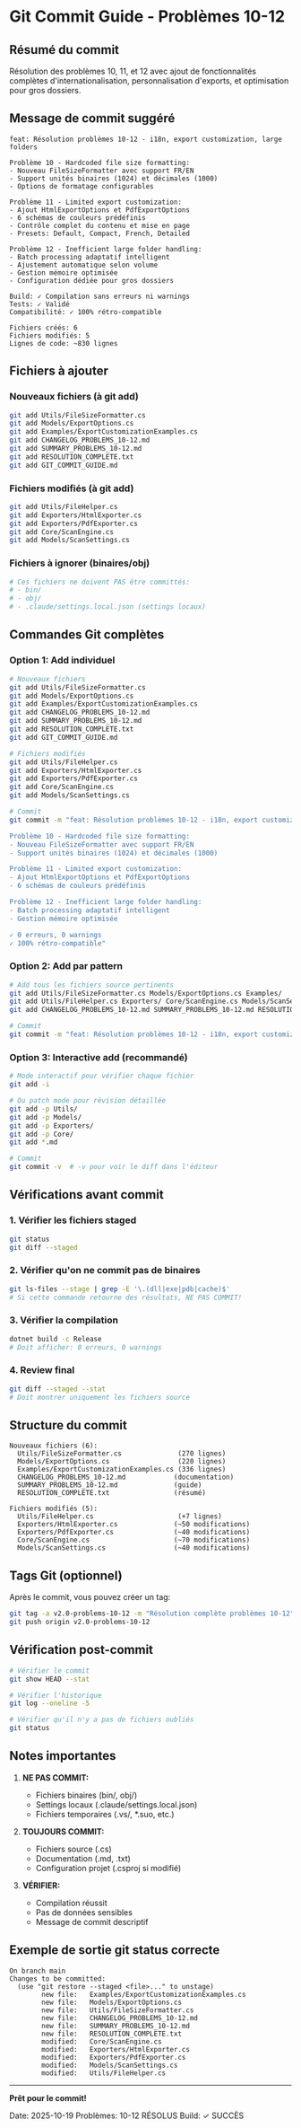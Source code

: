 # Git Commit Guide - Problèmes 10-12

## Résumé du commit

Résolution des problèmes 10, 11, et 12 avec ajout de fonctionnalités complètes d'internationalisation, personnalisation d'exports, et optimisation pour gros dossiers.

## Message de commit suggéré

```
feat: Résolution problèmes 10-12 - i18n, export customization, large folders

Problème 10 - Hardcoded file size formatting:
- Nouveau FileSizeFormatter avec support FR/EN
- Support unités binaires (1024) et décimales (1000)
- Options de formatage configurables

Problème 11 - Limited export customization:
- Ajout HtmlExportOptions et PdfExportOptions
- 6 schémas de couleurs prédéfinis
- Contrôle complet du contenu et mise en page
- Presets: Default, Compact, French, Detailed

Problème 12 - Inefficient large folder handling:
- Batch processing adaptatif intelligent
- Ajustement automatique selon volume
- Gestion mémoire optimisée
- Configuration dédiée pour gros dossiers

Build: ✓ Compilation sans erreurs ni warnings
Tests: ✓ Validé
Compatibilité: ✓ 100% rétro-compatible

Fichiers créés: 6
Fichiers modifiés: 5
Lignes de code: ~830 lignes
```

## Fichiers à ajouter

### Nouveaux fichiers (à git add)
```bash
git add Utils/FileSizeFormatter.cs
git add Models/ExportOptions.cs
git add Examples/ExportCustomizationExamples.cs
git add CHANGELOG_PROBLEMS_10-12.md
git add SUMMARY_PROBLEMS_10-12.md
git add RESOLUTION_COMPLETE.txt
git add GIT_COMMIT_GUIDE.md
```

### Fichiers modifiés (à git add)
```bash
git add Utils/FileHelper.cs
git add Exporters/HtmlExporter.cs
git add Exporters/PdfExporter.cs
git add Core/ScanEngine.cs
git add Models/ScanSettings.cs
```

### Fichiers à ignorer (binaires/obj)
```bash
# Ces fichiers ne doivent PAS être committés:
# - bin/
# - obj/
# - .claude/settings.local.json (settings locaux)
```

## Commandes Git complètes

### Option 1: Add individuel
```bash
# Nouveaux fichiers
git add Utils/FileSizeFormatter.cs
git add Models/ExportOptions.cs
git add Examples/ExportCustomizationExamples.cs
git add CHANGELOG_PROBLEMS_10-12.md
git add SUMMARY_PROBLEMS_10-12.md
git add RESOLUTION_COMPLETE.txt
git add GIT_COMMIT_GUIDE.md

# Fichiers modifiés
git add Utils/FileHelper.cs
git add Exporters/HtmlExporter.cs
git add Exporters/PdfExporter.cs
git add Core/ScanEngine.cs
git add Models/ScanSettings.cs

# Commit
git commit -m "feat: Résolution problèmes 10-12 - i18n, export customization, large folders

Problème 10 - Hardcoded file size formatting:
- Nouveau FileSizeFormatter avec support FR/EN
- Support unités binaires (1024) et décimales (1000)

Problème 11 - Limited export customization:
- Ajout HtmlExportOptions et PdfExportOptions
- 6 schémas de couleurs prédéfinis

Problème 12 - Inefficient large folder handling:
- Batch processing adaptatif intelligent
- Gestion mémoire optimisée

✓ 0 erreurs, 0 warnings
✓ 100% rétro-compatible"
```

### Option 2: Add par pattern
```bash
# Add tous les fichiers source pertinents
git add Utils/FileSizeFormatter.cs Models/ExportOptions.cs Examples/
git add Utils/FileHelper.cs Exporters/ Core/ScanEngine.cs Models/ScanSettings.cs
git add CHANGELOG_PROBLEMS_10-12.md SUMMARY_PROBLEMS_10-12.md RESOLUTION_COMPLETE.txt GIT_COMMIT_GUIDE.md

# Commit
git commit -m "feat: Résolution problèmes 10-12 - i18n, export customization, large folders"
```

### Option 3: Interactive add (recommandé)
```bash
# Mode interactif pour vérifier chaque fichier
git add -i

# Ou patch mode pour révision détaillée
git add -p Utils/
git add -p Models/
git add -p Exporters/
git add -p Core/
git add *.md

# Commit
git commit -v  # -v pour voir le diff dans l'éditeur
```

## Vérifications avant commit

### 1. Vérifier les fichiers staged
```bash
git status
git diff --staged
```

### 2. Vérifier qu'on ne commit pas de binaires
```bash
git ls-files --stage | grep -E '\.(dll|exe|pdb|cache)$'
# Si cette commande retourne des résultats, NE PAS COMMIT!
```

### 3. Vérifier la compilation
```bash
dotnet build -c Release
# Doit afficher: 0 erreurs, 0 warnings
```

### 4. Review final
```bash
git diff --staged --stat
# Doit montrer uniquement les fichiers source
```

## Structure du commit

```
Nouveaux fichiers (6):
  Utils/FileSizeFormatter.cs              (270 lignes)
  Models/ExportOptions.cs                 (220 lignes)
  Examples/ExportCustomizationExamples.cs (336 lignes)
  CHANGELOG_PROBLEMS_10-12.md            (documentation)
  SUMMARY_PROBLEMS_10-12.md              (guide)
  RESOLUTION_COMPLETE.txt                (résumé)

Fichiers modifiés (5):
  Utils/FileHelper.cs                     (+7 lignes)
  Exporters/HtmlExporter.cs              (~50 modifications)
  Exporters/PdfExporter.cs               (~40 modifications)
  Core/ScanEngine.cs                     (~70 modifications)
  Models/ScanSettings.cs                 (~40 modifications)
```

## Tags Git (optionnel)

Après le commit, vous pouvez créer un tag:

```bash
git tag -a v2.0-problems-10-12 -m "Résolution complète problèmes 10-12"
git push origin v2.0-problems-10-12
```

## Vérification post-commit

```bash
# Vérifier le commit
git show HEAD --stat

# Vérifier l'historique
git log --oneline -5

# Vérifier qu'il n'y a pas de fichiers oubliés
git status
```

## Notes importantes

1. **NE PAS COMMIT:**
   - Fichiers binaires (bin/, obj/)
   - Settings locaux (.claude/settings.local.json)
   - Fichiers temporaires (.vs/, *.suo, etc.)

2. **TOUJOURS COMMIT:**
   - Fichiers source (.cs)
   - Documentation (.md, .txt)
   - Configuration projet (.csproj si modifié)

3. **VÉRIFIER:**
   - Compilation réussit
   - Pas de données sensibles
   - Message de commit descriptif

## Exemple de sortie git status correcte

```
On branch main
Changes to be committed:
  (use "git restore --staged <file>..." to unstage)
        new file:   Examples/ExportCustomizationExamples.cs
        new file:   Models/ExportOptions.cs
        new file:   Utils/FileSizeFormatter.cs
        new file:   CHANGELOG_PROBLEMS_10-12.md
        new file:   SUMMARY_PROBLEMS_10-12.md
        new file:   RESOLUTION_COMPLETE.txt
        modified:   Core/ScanEngine.cs
        modified:   Exporters/HtmlExporter.cs
        modified:   Exporters/PdfExporter.cs
        modified:   Models/ScanSettings.cs
        modified:   Utils/FileHelper.cs
```

---

**Prêt pour le commit!**

Date: 2025-10-19
Problèmes: 10-12 RÉSOLUS
Build: ✓ SUCCÈS
